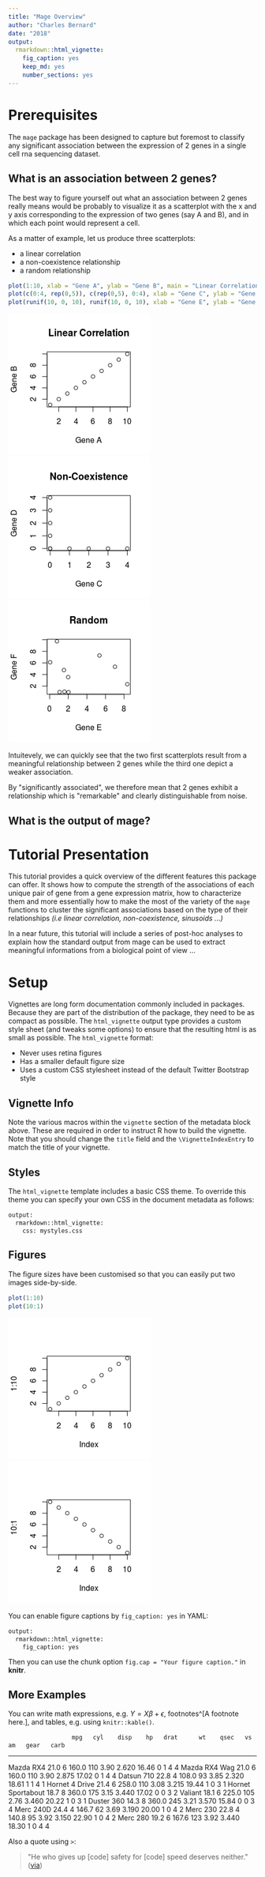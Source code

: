 ```yaml
---
title: "Mage Overview"
author: "Charles Bernard"
date: "2018"
output: 
  rmarkdown::html_vignette:
    fig_caption: yes
    keep_md: yes
    number_sections: yes
---
```




# Prerequisites

The `mage` package has been designed to capture but foremost to classify any significant association 
between the expression of 2 genes in a single cell rna sequencing dataset.

## What is an association between 2 genes?

The best way to figure yourself out what an association between 2 genes really means would be probably to 
visualize it as a scatterplot with the x and y axis corresponding to the expression of two genes (say A and B),
and in which each point would represent a cell. 

As a matter of example, let us produce three scatterplots:

- a linear correlation
- a non-coexistence relationship
- a random relationship


```r
plot(1:10, xlab = "Gene A", ylab = "Gene B", main = "Linear Correlation");
plot(c(0:4, rep(0,5)), c(rep(0,5), 0:4), xlab = "Gene C", ylab = "Gene D", main = "Non-Coexistence");
plot(runif(10, 0, 10), runif(10, 0, 10), xlab = "Gene E", ylab = "Gene F", main = "Random");
```

![](mage-overview_files/figure-html/three_scatterplots-1.png)![](mage-overview_files/figure-html/three_scatterplots-2.png)![](mage-overview_files/figure-html/three_scatterplots-3.png)

Intuitevely, we can quickly see that the two first scatterplots result from a meaningful relationship 
between 2 genes while the third one depict a weaker association.

By "significantly associated", we therefore mean that 2 genes exhibit a relationship which is "remarkable" 
and clearly distinguishable from noise. 

## What is the output of mage?

# Tutorial Presentation

This tutorial provides a quick overview of the different features this package can offer. 
It shows how to compute the strength of the associations of each unique pair of gene from a gene 
expression matrix, how to characterize them and more essentially how to make the most of the variety 
of the `mage` functions to cluster the significant associations based on the type of their 
relationships *(i.e linear correlation, non-coexistence, sinusoids ...)*

In a near future, this tutorial will include a series of post-hoc analyses to explain how the standard
output from mage can be used to extract meaningful informations from a biological point of view ...

# Setup


Vignettes are long form documentation commonly included in packages. Because they are part of the distribution of the package, they need to be as compact as possible. The `html_vignette` output type provides a custom style sheet (and tweaks some options) to ensure that the resulting html is as small as possible. The `html_vignette` format:

- Never uses retina figures
- Has a smaller default figure size
- Uses a custom CSS stylesheet instead of the default Twitter Bootstrap style

## Vignette Info

Note the various macros within the `vignette` section of the metadata block above. These are required in order to instruct R how to build the vignette. Note that you should change the `title` field and the `\VignetteIndexEntry` to match the title of your vignette.

## Styles

The `html_vignette` template includes a basic CSS theme. To override this theme you can specify your own CSS in the document metadata as follows:

    output: 
      rmarkdown::html_vignette:
        css: mystyles.css

## Figures

The figure sizes have been customised so that you can easily put two images side-by-side. 


```r
plot(1:10)
plot(10:1)
```

![](mage-overview_files/figure-html/unnamed-chunk-1-1.png)![](mage-overview_files/figure-html/unnamed-chunk-1-2.png)

You can enable figure captions by `fig_caption: yes` in YAML:

    output:
      rmarkdown::html_vignette:
        fig_caption: yes

Then you can use the chunk option `fig.cap = "Your figure caption."` in **knitr**.

## More Examples

You can write math expressions, e.g. $Y = X\beta + \epsilon$, footnotes^[A footnote here.], and tables, e.g. using `knitr::kable()`.


                      mpg   cyl    disp    hp   drat      wt    qsec   vs   am   gear   carb
------------------  -----  ----  ------  ----  -----  ------  ------  ---  ---  -----  -----
Mazda RX4            21.0     6   160.0   110   3.90   2.620   16.46    0    1      4      4
Mazda RX4 Wag        21.0     6   160.0   110   3.90   2.875   17.02    0    1      4      4
Datsun 710           22.8     4   108.0    93   3.85   2.320   18.61    1    1      4      1
Hornet 4 Drive       21.4     6   258.0   110   3.08   3.215   19.44    1    0      3      1
Hornet Sportabout    18.7     8   360.0   175   3.15   3.440   17.02    0    0      3      2
Valiant              18.1     6   225.0   105   2.76   3.460   20.22    1    0      3      1
Duster 360           14.3     8   360.0   245   3.21   3.570   15.84    0    0      3      4
Merc 240D            24.4     4   146.7    62   3.69   3.190   20.00    1    0      4      2
Merc 230             22.8     4   140.8    95   3.92   3.150   22.90    1    0      4      2
Merc 280             19.2     6   167.6   123   3.92   3.440   18.30    1    0      4      4

Also a quote using `>`:

> "He who gives up [code] safety for [code] speed deserves neither."
([via](https://twitter.com/hadleywickham/status/504368538874703872))
